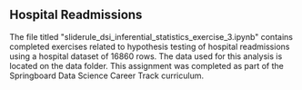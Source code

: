 ## Hospital Readmissions

The file titled "sliderule_dsi_inferential_statistics_exercise_3.ipynb" contains completed exercises related to hypothesis testing of hospital readmissions using a hospital dataset of 16860 rows.  The data used for this analysis is located on the data folder. This assignment was completed as part of the Springboard Data Science Career Track curriculum.
